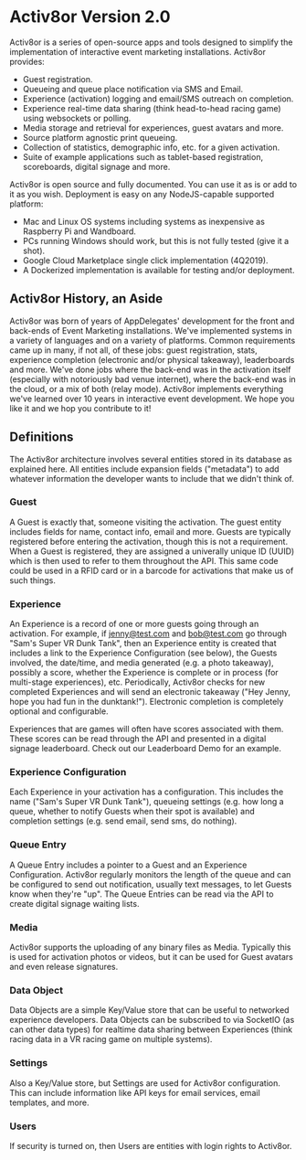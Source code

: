 # Activ8or Version 2.0

Activ8or is a series of open-source apps and tools designed to simplify the implementation of interactive event marketing installations. Activ8or provides:
- Guest registration.
- Queueing and queue place notification via SMS and Email.
- Experience (activation) logging and email/SMS outreach on completion.
- Experience real-time data sharing (think head-to-head racing game) using websockets or polling.
- Media storage and retrieval for experiences, guest avatars and more.
- Source platform agnostic print queueing.
- Collection of statistics, demographic info, etc. for a given activation.
- Suite of example applications such as tablet-based registration, scoreboards, digital signage and more.

Activ8or is open source and fully documented. You can use it as is or add to it as you wish. Deployment is easy on any NodeJS-capable supported platform:

- Mac and Linux OS systems including systems as inexpensive as Raspberry Pi and Wandboard.
- PCs running Windows should work, but this is not fully tested (give it a shot).
- Google Cloud Marketplace single click implementation (4Q2019).
- A Dockerized implementation is available for testing and/or deployment.

## Activ8or History, an Aside

Activ8or was born of years of AppDelegates' development for the front and back-ends of Event Marketing installations. We've implemented
systems in a variety of languages and on a variety of platforms. Common requirements came up in many, if not all, of these jobs: guest registration, 
stats, experience completion (electronic and/or physical takeaway), leaderboards and more. We've done jobs where the back-end was in the 
activation itself (especially with notoriously bad venue internet), where the back-end was in the cloud, or a mix of both (relay mode). Activ8or 
implements everything we've learned over 10 years in interactive event development. We hope you like it and we hop you contribute to it!

## Definitions

The Activ8or architecture involves several entities stored in its database as explained here. All entities include expansion fields ("metadata") to add whatever
information the developer wants to include that we didn't think of.

### Guest

A Guest is exactly that, someone visiting the activation. The guest entity includes fields for name, contact info, email and more. Guests are typically registered
before entering the activation, though this is not a requirement. When a Guest is registered, they are assigned a univerally unique ID (UUID) which is then used
to refer to them throughout the API. This same code could be used in a RFID card or in a barcode for activations that make us of such things.

### Experience

An Experience is a record of one or more guests going through an activation. For example, if jenny@test.com and bob@test.com go through "Sam's Super VR Dunk Tank", then an
Experience entity is created that includes a link to the Experience Configuration (see below), the Guests involved, the date/time, and media generated (e.g. a photo takeaway),
possibly a score, whether the Experience is complete or in process (for multi-stage experiences), etc. Periodically, Activ8or checks for new completed Experiences and
will send an electronic takeaway ("Hey Jenny, hope you had fun in the dunktank!"). Electronic completion is completely optional and configurable.

Experiences that are games will often have scores associated with them. These scores can be read through the API and presented in a digital signage leaderboard. Check out
our Leaderboard Demo for an example.

### Experience Configuration

Each Experience in your activation has a configuration. This includes the name ("Sam's Super VR Dunk Tank"), queueing settings (e.g. how long a queue, whether to notify
Guests when their spot is available) and completion settings (e.g. send email, send sms, do nothing).

### Queue Entry

A Queue Entry includes a pointer to a Guest and an Experience Configuration. Activ8or regularly monitors the length of the queue and can be configured
to send out notification, usually text messages, to let Guests know when they're "up". The Queue Entries can be read via the API to create 
digital signage waiting lists.

### Media

Activ8or supports the uploading of any binary files as Media. Typically this is used for activation photos or videos, but it can be used for Guest avatars and even 
release signatures.

### Data Object

Data Objects are a simple Key/Value store that can be useful to networked experience developers. Data Objects can be subscribed to
via SocketIO (as can other data types) for realtime data sharing between Experiences (think racing data in a VR racing game on multiple
systems).

### Settings

Also a Key/Value store, but Settings are used for Activ8or configuration. This can include information like API keys for
email services, email templates, and more.

### Users

If security is turned on, then Users are entities with login rights to Activ8or.  



